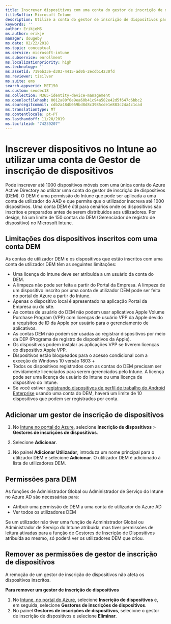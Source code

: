 ```yaml
---
title: Inscrever dispositivos com uma conta do gestor de inscrição de dispositivos
titleSuffix: Microsoft Intune
description: Utilize a conta do gestor de inscrição de dispositivos para inscrever dispositivos no Intune.
keywords: ''
author: ErikjeMS
ms.author: erikje
manager: dougeby
ms.date: 02/22/2018
ms.topic: conceptual
ms.service: microsoft-intune
ms.subservice: enrollment
ms.localizationpriority: high
ms.technology: ''
ms.assetid: 7196b33e-d303-4415-ad0b-2ecdb14230fd
ms.reviewer: tisilver
ms.suite: ems
search.appverid: MET150
ms.custom: seodec18
ms.collection: M365-identity-device-management
ms.openlocfilehash: 0012a80f0e9ea60b41c94a582e42d5f647c6bbc2
ms.sourcegitcommit: cdb2a484b059bd8d8c3985cde1e883c24a4c1cad
ms.translationtype: MT
ms.contentlocale: pt-PT
ms.lasthandoff: 11/20/2019
ms.locfileid: "74239207"
---
```

# <a name="enroll-devices-in-intune-by-using-a-device-enrollment-manager-account"></a>Inscrever dispositivos no Intune ao utilizar uma conta de Gestor de inscrição de dispositivos

Pode inscrever até 1000 dispositivos móveis com uma única conta do Azure Active Directory ao utilizar uma conta do gestor de inscrição de dispositivos (DEM). O DEM é uma permissão do Intune que pode ser aplicada a uma conta de utilizador do AAD e que permite que o utilizador inscreva até 1000 dispositivos. Uma conta DEM é útil para cenários onde os dispositivos são inscritos e preparados antes de serem distribuídos aos utilizadores. Por design, há um limite de 150 contas do DEM (Gerenciador de registro de dispositivo) no Microsoft Intune.

## <a name="limitations-of-devices-that-are-enrolled-with-a-dem-account"></a>Limitações dos dispositivos inscritos com uma conta DEM

As contas de utilizador DEM e os dispositivos que estão inscritos com uma conta de utilizador DEM têm as seguintes limitações:

- Uma licença do Intune deve ser atribuída a um usuário da conta do DEM.
- A limpeza não pode ser feita a partir do Portal da Empresa. A limpeza de um dispositivo inscrito por uma conta de utilizador DEM pode ser feita no portal do Azure a partir do Intune.
- Apenas o dispositivo local é apresentado na aplicação Portal da Empresa ou do site.
- As contas de usuário do DEM não podem usar aplicativos Apple Volume Purchase Program (VPP) com licenças de usuário VPP da Apple devido a requisitos de ID da Apple por usuário para o gerenciamento de aplicativos.
- As contas DEM não podem ser usadas ao registrar dispositivos por meio da DEP (Programa de registro de dispositivos da Apple).
- Os dispositivos podem instalar as aplicações VPP se tiverem licenças do dispositivo Apple VPP.
- Dispositivos estão bloqueados para o acesso condicional com a exceção do Windows 10 versão 1803 +
- Todos os dispositivos registrados com as contas do DEM precisam ser devidamente licenciados para serem gerenciados pelo Intune. A licença pode ser uma licença de usuário do Intune ou uma licença de dispositivo do Intune.
- Se você estiver [registrando dispositivos de perfil de trabalho do Android Enterprise](android-work-profile-enroll.md) usando uma conta do DEM, haverá um limite de 10 dispositivos que podem ser registrados por conta.


## <a name="add-a-device-enrollment-manager"></a>Adicionar um gestor de inscrição de dispositivos

1. No [Intune no portal do Azure](https://aka.ms/intuneportal), selecione **Inscrição de dispositivos** > **Gestores de inscrições de dispositivos**.

2. Selecione **Adicionar**.

3. No painel **Adicionar Utilizador**, introduza um nome principal para o utilizador DEM e selecione **Adicionar**. O utilizador DEM é adicionado à lista de utilizadores DEM.

## <a name="permissions-for-dem"></a>Permissões para DEM

As funções de Administrador Global ou Administrador de Serviço do Intune no Azure AD são necessárias para:
- Atribuir uma permissão de DEM a uma conta de utilizador do Azure AD
- Ver todos os utilizadores DEM

Se um utilizador não tiver uma função de Administrador Global ou Administrador de Serviço do Intune atribuída, mas tiver permissões de leitura ativadas para a função de Gestores de Inscrição de Dispositivos atribuída ao mesmo, só poderá ver os utilizadores DEM que criou.


## <a name="remove-device-enrollment-manager-permissions"></a>Remover as permissões de gestor de inscrição de dispositivos

A remoção de um gestor de inscrição de dispositivos não afeta os dispositivos inscritos.

**Para remover um gestor de inscrição de dispositivos**

1. No [Intune, no portal do Azure](https://aka.ms/intuneportal), selecione **Inscrição de dispositivos** e, em seguida, selecione **Gestores de inscrições de dispositivos**.
2. No painel **Gestores de inscrições de dispositivos**, selecione o gestor de inscrição de dispositivos e selecione **Eliminar**.

